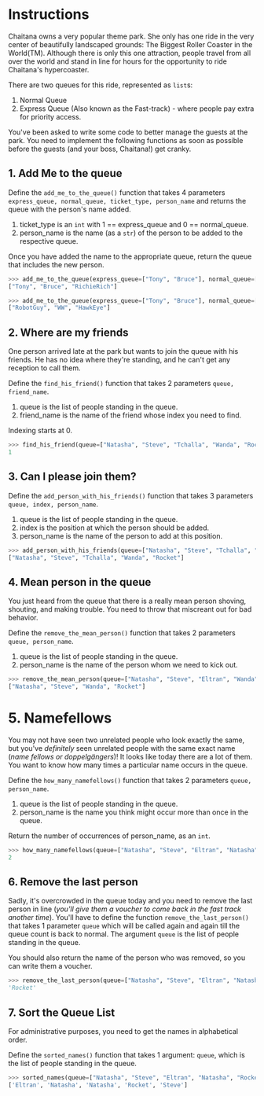 # Instructions

Chaitana owns a very popular theme park. She only has one ride in the very center of beautifully landscaped grounds: The Biggest Roller Coaster in the World(TM). Although there is only this one attraction, people travel from all over the world and stand in line for hours for the opportunity to ride Chaitana's hypercoaster.

There are two queues for this ride, represented as `list`s:

1. Normal Queue
2. Express Queue (Also known as the Fast-track) - where people pay extra for priority access.

You've been asked to write some code to better manage the guests at the park. You need to implement the following functions as soon as possible before the guests (and your boss, Chaitana!) get cranky.

## 1. Add Me to the queue

Define the `add_me_to_the_queue()` function that takes 4 parameters `express_queue, normal_queue, ticket_type, person_name` and returns the queue with the person's name added.


1. ticket_type is an `int` with 1 == express_queue and 0 == normal_queue.
2. person_name is the name (as a `str`) of the person to be added to the respective queue.

Once you have added the name to the appropriate queue, return the queue that includes the new person.

```python
>>> add_me_to_the_queue(express_queue=["Tony", "Bruce"], normal_queue=["RobotGuy", "WW"], ticket_type=1, person_name="RichieRich")
["Tony", "Bruce", "RichieRich"]

>>> add_me_to_the_queue(express_queue=["Tony", "Bruce"], normal_queue=["RobotGuy", "WW"], ticket_type=0, person_name="HawkEye")
["RobotGuy", "WW", "HawkEye"]
```

## 2. Where are my friends

One person arrived late at the park but wants to join the queue with his friends. He has no idea where they're standing, and he can't get any reception to call them.

Define the `find_his_friend()` function that takes 2 parameters `queue, friend_name`.

1. queue is the list of people standing in the queue.
2. friend_name is the name of the friend whose index you need to find.

Indexing starts at 0.

```python
>>> find_his_friend(queue=["Natasha", "Steve", "Tchalla", "Wanda", "Rocket"], friend_name="Steve")
1
```

## 3. Can I please join them?

Define the `add_person_with_his_friends()` function that takes 3 parameters `queue, index, person_name`.

1. queue is the list of people standing in the queue.
2. index is the position at which the person should be added.
3. person_name is the name of the person to add at this position.

```python
>>> add_person_with_his_friends(queue=["Natasha", "Steve", "Tchalla", "Wanda", "Rocket"], index=1, person_name="Bucky")
["Natasha", "Steve", "Tchalla", "Wanda", "Rocket"]
```

## 4. Mean person in the queue

You just heard from the queue that there is a really mean person shoving, shouting, and making trouble. You need to throw that miscreant out for bad behavior.

Define the `remove_the_mean_person()` function that takes 2 parameters `queue, person_name`.

1. queue is the list of people standing in the queue.
2. person_name is the name of the person whom we need to kick out.

```python
>>> remove_the_mean_person(queue=["Natasha", "Steve", "Eltran", "Wanda", "Rocket"], person_name="Eltran")
["Natasha", "Steve", "Wanda", "Rocket"]
```

# 5. Namefellows

You may not have seen two unrelated people who look exactly the same, but you've _definitely_ seen unrelated people with the same exact name (_name fellows or doppelgängers_)! It looks like today there are a lot of them. You want to know how many times a particular name occurs in the queue.

Define the `how_many_namefellows()` function that takes 2 parameters `queue, person_name`.

1. queue is the list of people standing in the queue.
2. person_name is the name you think might occur more than once in the queue.

Return the number of occurrences of person_name, as an `int`.

```python
>>> how_many_namefellows(queue=["Natasha", "Steve", "Eltran", "Natasha", "Rocket"], person_name="Natasha")
2
```

## 6. Remove the last person

Sadly, it's overcrowded in the queue today and you need to remove the last person in line (_you'll give them a voucher to come back in the fast track another time_). You'll have to define the function `remove_the_last_person()` that takes 1 parameter `queue` which will be called again and again till the queue count is back to normal. The argument `queue` is the list of people standing in the queue.

You should also return the name of the person who was removed, so you can write them a voucher.

```python
>>> remove_the_last_person(queue=["Natasha", "Steve", "Eltran", "Natasha", "Rocket"])
'Rocket'
```

## 7. Sort the Queue List

For administrative purposes, you need to get the names in alphabetical order.

Define the `sorted_names()` function that takes 1 argument: `queue`, which is the list of people standing in the queue.

```python
>>> sorted_names(queue=["Natasha", "Steve", "Eltran", "Natasha", "Rocket"])
['Eltran', 'Natasha', 'Natasha', 'Rocket', 'Steve']
```

